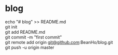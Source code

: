 # blog
echo "# blog" >> README.md  
git init  
git add README.md  
git commit -m "first commit"  
git remote add origin git@github.com:BeanHo/blog.git  
git push -u origin master
